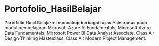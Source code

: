 # Portofolio_HasilBelajar
Portofolio Hasil Belajar ini mencakup berbagai tugas Asinkronus pada modul pembelajaran Microsoft Azure AI Fundamentals, Microsoft Azure Data Fundamentals, Microsoft Power BI Data Analyst Associate, Class A : Design Thinking Masterclass, Class A : Modern Project Management.
